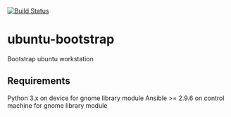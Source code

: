 [![Build Status](https://github.com/brianannis/ubuntu-bootstrap/workflows/Main%20workflow/badge.svg)](https://github.com/brianannis/ubuntu-bootstrap/actions)

# ubuntu-bootstrap
Bootstrap ubuntu workstation

## Requirements
Python 3.x on device for gnome library module
Ansible >= 2.9.6 on control machine for gnome library module
